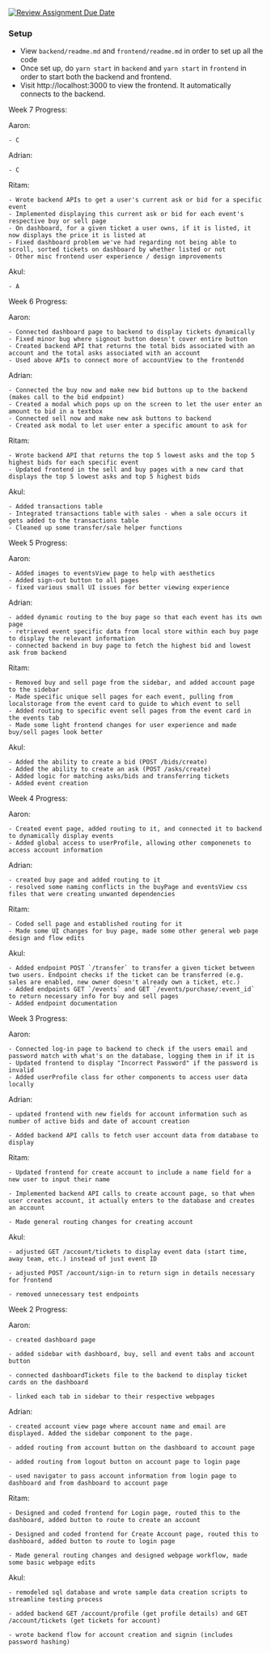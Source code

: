 [![Review Assignment Due Date](https://classroom.github.com/assets/deadline-readme-button-24ddc0f5d75046c5622901739e7c5dd533143b0c8e959d652212380cedb1ea36.svg)](https://classroom.github.com/a/3e23_jye)

### Setup
- View `backend/readme.md` and `frontend/readme.md` in order to set up all the code
- Once set up, do `yarn start` in `backend` and `yarn start` in `frontend` in order to start both the backend and frontend.
- Visit http://localhost:3000 to view the frontend. It automatically connects to the backend.

Week 7 Progress:

  Aaron:
  
    - C
    
  Adrian:
  
    - C

    
  Ritam: 
  
    - Wrote backend APIs to get a user's current ask or bid for a specific event
    - Implemented displaying this current ask or bid for each event's respective buy or sell page
    - On dashboard, for a given ticket a user owns, if it is listed, it now displays the price it is listed at
    - Fixed dashboard problem we've had regarding not being able to scroll, sorted tickets on dashboard by whether listed or not
    - Other misc frontend user experience / design improvements

  
  Akul: 
  
    - A

Week 6 Progress:

  Aaron:
  
    - Connected dashboard page to backend to display tickets dynamically
    - Fixed minor bug where signout button doesn't cover entire button
    - Created backend API that returns the total bids associated with an account and the total asks associated with an account
    - Used above APIs to connect more of accountView to the frontendd
    
  Adrian:
  
    - Connected the buy now and make new bid buttons up to the backend (makes call to the bid endpoint)
    - Created a modal which pops up on the screen to let the user enter an amount to bid in a textbox
    - Connected sell now and make new ask buttons to backend
    - Created ask modal to let user enter a specific amount to ask for

    
  Ritam: 
  
    - Wrote backend API that returns the top 5 lowest asks and the top 5 highest bids for each specific event
    - Updated frontend in the sell and buy pages with a new card that displays the top 5 lowest asks and top 5 highest bids

  
  Akul: 
  
    - Added transactions table
    - Integrated transactions table with sales - when a sale occurs it gets added to the transactions table
    - Cleaned up some transfer/sale helper functions

Week 5 Progress:

  Aaron:
  
    - Added images to eventsView page to help with aesthetics
    - Added sign-out button to all pages
    - fixed various small UI issues for better viewing experience
    
  Adrian:
  
    - added dynamic routing to the buy page so that each event has its own page
    - retrieved event specific data from local store within each buy page to display the relevant information
    - connected backend in buy page to fetch the highest bid and lowest ask from backend

    
  Ritam: 
  
    - Removed buy and sell page from the sidebar, and added account page to the sidebar
    - Made specific unique sell pages for each event, pulling from localstorage from the event card to guide to which event to sell
    - Added routing to specific event sell pages from the event card in the events tab
    - Made some light frontend changes for user experience and made buy/sell pages look better

  
  Akul: 
  
    - Added the ability to create a bid (POST /bids/create)
    - Added the ability to create an ask (POST /asks/create)
    - Added logic for matching asks/bids and transferring tickets
    - Added event creation


Week 4 Progress:

  Aaron:
  
    - Created event page, added routing to it, and connected it to backend to dynamically display events
    - Added global access to userProfile, allowing other componenets to access account information
    
  Adrian:
  
    - created buy page and added routing to it
    - resolved some naming conflicts in the buyPage and eventsView css files that were creating unwanted dependencies

    
  Ritam: 
  
    - Coded sell page and established routing for it
    - Made some UI changes for buy page, made some other general web page design and flow edits
  
  Akul: 
  
    - Added endpoint POST `/transfer` to transfer a given ticket between two users. Endpoint checks if the ticket can be transferred (e.g. sales are enabled, new owner doesn't already own a ticket, etc.)
    - Added endpoints GET `/events` and GET `/events/purchase/:event_id` to return necessary info for buy and sell pages
    - Added endpoint documentation

Week 3 Progress:

  Aaron:
  
    - Connected log-in page to backend to check if the users email and password match with what's on the database, logging them in if it is
    - Updated frontend to display "Incorrect Password" if the password is invalid
    - Added userProfile class for other components to access user data locally
    
  Adrian:
  
    - updated frontend with new fields for account information such as number of active bids and date of account creation

    - Added backend API calls to fetch user account data from database to display

    
  Ritam: 
  
    - Updated frontend for create account to include a name field for a new user to input their name 

    - Implemented backend API calls to create account page, so that when user creates account, it actually enters to the database and creates an account

    - Made general routing changes for creating account

  
  Akul: 
  
    - adjusted GET /account/tickets to display event data (start time, away team, etc.) instead of just event ID

    - adjusted POST /account/sign-in to return sign in details necessary for frontend

    - removed unnecessary test endpoints


Week 2 Progress:

  Aaron:
  
    - created dashboard page
    
    - added sidebar with dashboard, buy, sell and event tabs and account button
    
    - connected dashboardTickets file to the backend to display ticket cards on the dashboard
    
    - linked each tab in sidebar to their respective webpages
    
  Adrian:
  
    - created account view page where account name and email are displayed. Added the sidebar component to the page.
    
    - added routing from account button on the dashboard to account page
    
    - added routing from logout button on account page to login page 
    
    - used navigator to pass account information from login page to dashboard and from dashboard to account page
    
  Ritam: 
  
    - Designed and coded frontend for Login page, routed this to the dashboard, added button to route to create an account

    - Designed and coded frontend for Create Account page, routed this to dashboard, added button to route to login page

    - Made general routing changes and designed webpage workflow, made some basic webpage edits

  
  Akul: 
  
    - remodeled sql database and wrote sample data creation scripts to streamline testing process

    - added backend GET /account/profile (get profile details) and GET /account/tickets (get tickets for account)

    - wrote backend flow for account creation and signin (includes password hashing)
  
